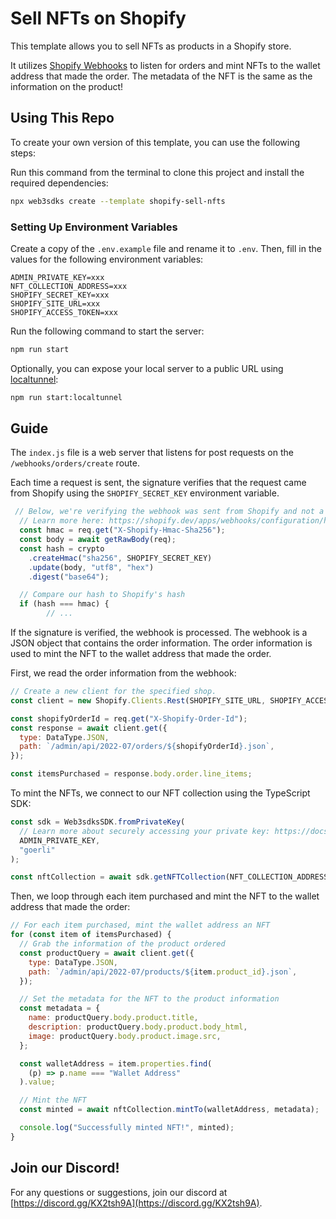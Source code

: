 # Sell NFTs on Shopify

This template allows you to sell NFTs as products in a Shopify store.

It utilizes [Shopify Webhooks](https://shopify.dev/apps/webhooks) to listen for orders and mint NFTs to the wallet address that made the order. The metadata of the NFT is the same as the information on the product!

## Using This Repo

To create your own version of this template, you can use the following steps:

Run this command from the terminal to clone this project and install the required dependencies:

```bash
npx web3sdks create --template shopify-sell-nfts
```

### Setting Up Environment Variables

Create a copy of the `.env.example` file and rename it to `.env`. Then, fill in the values for the following environment variables:

```text
ADMIN_PRIVATE_KEY=xxx
NFT_COLLECTION_ADDRESS=xxx
SHOPIFY_SECRET_KEY=xxx
SHOPIFY_SITE_URL=xxx
SHOPIFY_ACCESS_TOKEN=xxx
```

Run the following command to start the server:

```bash
npm run start
```

Optionally, you can expose your local server to a public URL using [localtunnel](https://www.npmjs.com/package/localtunnel):

```bash
npm run start:localtunnel
```

## Guide

The `index.js` file is a web server that listens for post requests on the `/webhooks/orders/create` route.

Each time a request is sent, the signature verifies that the request came from Shopify using the `SHOPIFY_SECRET_KEY` environment variable.

```js
 // Below, we're verifying the webhook was sent from Shopify and not a potential attacker
  // Learn more here: https://shopify.dev/apps/webhooks/configuration/https#step-5-verify-the-webhook
  const hmac = req.get("X-Shopify-Hmac-Sha256");
  const body = await getRawBody(req);
  const hash = crypto
    .createHmac("sha256", SHOPIFY_SECRET_KEY)
    .update(body, "utf8", "hex")
    .digest("base64");

  // Compare our hash to Shopify's hash
  if (hash === hmac) {
        // ...
```

If the signature is verified, the webhook is processed. The webhook is a JSON object that contains the order information. The order information is used to mint the NFT to the wallet address that made the order.

First, we read the order information from the webhook:

```js
// Create a new client for the specified shop.
const client = new Shopify.Clients.Rest(SHOPIFY_SITE_URL, SHOPIFY_ACCESS_TOKEN);

const shopifyOrderId = req.get("X-Shopify-Order-Id");
const response = await client.get({
  type: DataType.JSON,
  path: `/admin/api/2022-07/orders/${shopifyOrderId}.json`,
});

const itemsPurchased = response.body.order.line_items;
```

To mint the NFTs, we connect to our NFT collection using the TypeScript SDK:

```js
const sdk = Web3sdksSDK.fromPrivateKey(
  // Learn more about securely accessing your private key: https://docs.web3sdks.com/sdk/set-up-the-sdk/securing-your-private-key
  ADMIN_PRIVATE_KEY,
  "goerli"
);

const nftCollection = await sdk.getNFTCollection(NFT_COLLECTION_ADDRESS);
```

Then, we loop through each item purchased and mint the NFT to the wallet address that made the order:

```js
// For each item purchased, mint the wallet address an NFT
for (const item of itemsPurchased) {
  // Grab the information of the product ordered
  const productQuery = await client.get({
    type: DataType.JSON,
    path: `/admin/api/2022-07/products/${item.product_id}.json`,
  });

  // Set the metadata for the NFT to the product information
  const metadata = {
    name: productQuery.body.product.title,
    description: productQuery.body.product.body_html,
    image: productQuery.body.product.image.src,
  };

  const walletAddress = item.properties.find(
    (p) => p.name === "Wallet Address"
  ).value;

  // Mint the NFT
  const minted = await nftCollection.mintTo(walletAddress, metadata);

  console.log("Successfully minted NFT!", minted);
}
```

## Join our Discord!

For any questions or suggestions, join our discord at [https://discord.gg/KX2tsh9A](https://discord.gg/KX2tsh9A).
